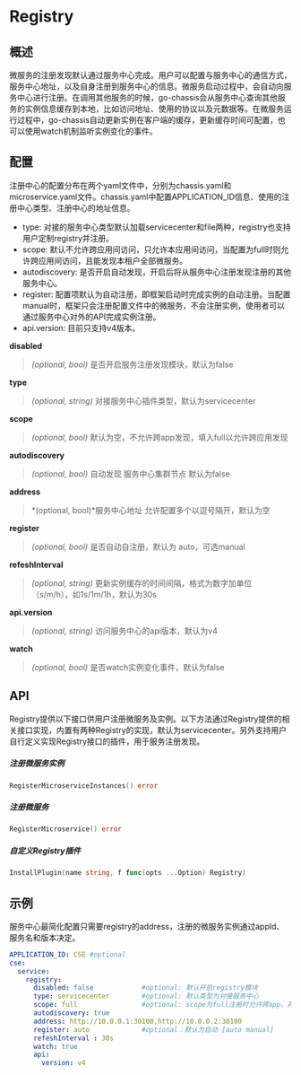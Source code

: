 # Registry
## 概述

微服务的注册发现默认通过服务中心完成。用户可以配置与服务中心的通信方式，服务中心地址，以及自身注册到服务中心的信息。微服务启动过程中，会自动向服务中心进行注册。在调用其他服务的时候，go-chassis会从服务中心查询其他服务的实例信息缓存到本地，比如访问地址、使用的协议以及元数据等。在微服务运行过程中，go-chassis自动更新实例在客户端的缓存，更新缓存时间可配置，也可以使用watch机制监听实例变化的事件。

## 配置

注册中心的配置分布在两个yaml文件中，分别为chassis.yaml和microservice.yaml文件。chassis.yaml中配置APPLICATION\_ID信息、使用的注册中心类型、注册中心的地址信息。

* type: 对接的服务中心类型默认加载servicecenter和file两种，registry也支持用户定制registry并注册。
* scope: 默认不允许跨应用间访问，只允许本应用间访问，当配置为full时则允许跨应用间访问，且能发现本租户全部微服务。
* autodiscovery: 是否开启自动发现，开启后将从服务中心注册发现注册的其他服务中心。
* register: 配置项默认为自动注册，即框架启动时完成实例的自动注册。当配置manual时，框架只会注册配置文件中的微服务，不会注册实例，使用者可以通过服务中心对外的API完成实例注册。
* api.version: 目前只支持v4版本。


**disabled**
> *(optional, bool)* 是否开启服务注册发现模块，默认为false

**type**
> *(optional, string)* 对接服务中心插件类型，默认为servicecenter

**scope**
> *(optional, bool)* 默认为空，不允许跨app发现，填入full以允许跨应用发现

**autodiscovery**
> *(optional, bool)* 自动发现 服务中心集群节点 默认为false

**address**
> *(optional, bool)*服务中心地址 允许配置多个以逗号隔开，默认为空

**register**
> *(optional, bool)* 是否自动自注册，默认为 auto，可选manual

**refeshInterval**
> *(optional, string)* 更新实例缓存的时间间隔，格式为数字加单位（s/m/h），如1s/1m/1h，默认为30s

**api.version**
> *(optional, string)* 访问服务中心的api版本，默认为v4

**watch**
> *(optional, bool)*  是否watch实例变化事件，默认为false




## API

Registry提供以下接口供用户注册微服务及实例。以下方法通过Registry提供的相关接口实现，内置有两种Registry的实现，默认为servicecenter。另外支持用户自行定义实现Registry接口的插件，用于服务注册发现。

##### 注册微服务实例

```go
RegisterMicroserviceInstances() error
```

##### 注册微服务

```go
RegisterMicroservice() error
```

##### 自定义Registry插件

```go
InstallPlugin(name string, f func(opts ...Option) Registry)
```

## 示例

服务中心最简化配置只需要registry的address，注册的微服务实例通过appId、服务名和版本决定。

```yaml
APPLICATION_ID: CSE #optional
cse:
  service:
    registry:
      disabled: false            #optional: 默认开启registry模块
      type: servicecenter        #optional: 默认类型为对接服务中心
      scope: full                #optional: scope为full注册时允许跨app，并且发现本租户全部微服务
      autodiscovery: true       
      address: http://10.0.0.1:30100,http://10.0.0.2:30100 
      register: auto             #optional：默认为自动 [auto manual]
      refeshInterval : 30s       
      watch: true                         
      api:
        version: v4
```





